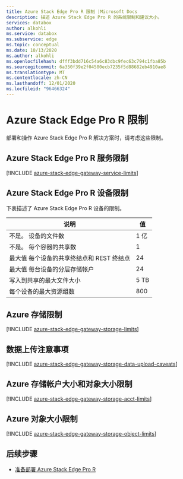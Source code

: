 ```yaml
---
title: Azure Stack Edge Pro R 限制 |Microsoft Docs
description: 描述 Azure Stack Edge Pro R 的系统限制和建议大小。
services: databox
author: alkohli
ms.service: databox
ms.subservice: edge
ms.topic: conceptual
ms.date: 10/13/2020
ms.author: alkohli
ms.openlocfilehash: dfff3bdd716c54a6c83dbc9fec63c794c1fba85b
ms.sourcegitcommit: 6a350f39e2f04500ecb7235f5d88682eb4910ae8
ms.translationtype: MT
ms.contentlocale: zh-CN
ms.lasthandoff: 12/01/2020
ms.locfileid: "96466324"
---
```

# <a name="azure-stack-edge-pro-r-limits"></a>Azure Stack Edge Pro R 限制

部署和操作 Azure Stack Edge Pro R 解决方案时，请考虑这些限制。

## <a name="azure-stack-edge-pro-r-service-limits"></a>Azure Stack Edge Pro R 服务限制

[!INCLUDE [azure-stack-edge-gateway-service-limits](../../includes/azure-stack-edge-gateway-service-limits.md)]

## <a name="azure-stack-edge-pro-r-device-limits"></a>Azure Stack Edge Pro R 设备限制

下表描述了 Azure Stack Edge Pro R 设备的限制。

| 说明 | 值 |
|---|---|
|不是。 设备的文件数 |1 亿 |
|不是。 每个容器的共享数 |1 |
|最大值 每个设备的共享终结点和 REST 终结点| 24 |
|最大值 每台设备的分层存储帐户| 24|
|写入到共享的最大文件大小| 5 TB |
|每个设备的最大资源组数| 800 |

## <a name="azure-storage-limits"></a>Azure 存储限制

[!INCLUDE [azure-stack-edge-gateway-storage-limits](../../includes/azure-stack-edge-gateway-storage-limits.md)]

## <a name="data-upload-caveats"></a>数据上传注意事项

[!INCLUDE [azure-stack-edge-gateway-storage-data-upload-caveats](../../includes/azure-stack-edge-gateway-storage-data-upload-caveats.md)]

## <a name="azure-storage-account-size-and-object-size-limits"></a>Azure 存储帐户大小和对象大小限制

[!INCLUDE [azure-stack-edge-gateway-storage-acct-limits](../../includes/azure-stack-edge-gateway-storage-acct-limits.md)]


## <a name="azure-object-size-limits"></a>Azure 对象大小限制

[!INCLUDE [azure-stack-edge-gateway-storage-object-limits](../../includes/azure-stack-edge-gateway-storage-object-limits.md)]

## <a name="next-steps"></a>后续步骤

- [准备部署 Azure Stack Edge Pro R](azure-stack-edge-pro-r-deploy-prep.md)
